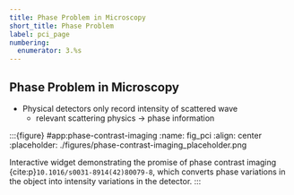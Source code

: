 ```yaml
---
title: Phase Problem in Microscopy
short_title: Phase Problem
label: pci_page
numbering:
  enumerator: 3.%s
---
```


## Phase Problem in Microscopy

- Physical detectors only record intensity of scattered wave
  - relevant scattering physics &rarr; phase information

:::{figure} #app:phase-contrast-imaging
:name: fig_pci
:align: center
:placeholder: ./figures/phase-contrast-imaging_placeholder.png

Interactive widget demonstrating the promise of phase contrast imaging {cite:p}`10.1016/s0031-8914(42)80079-8`, which converts phase variations in the object into intensity variations in the detector.
:::

